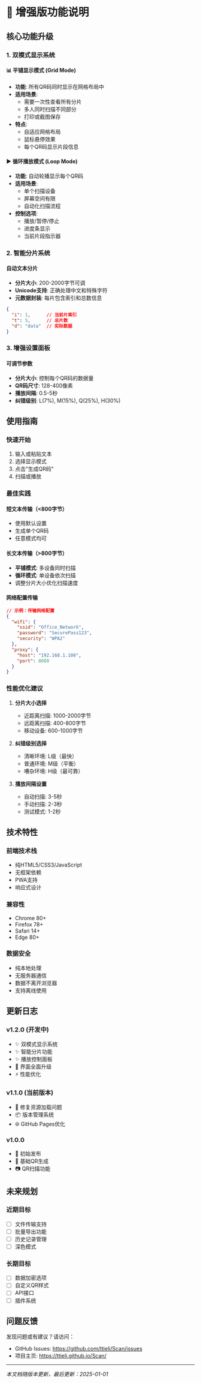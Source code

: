 # 🚀 增强版功能说明

## 核心功能升级

### 1. 双模式显示系统

#### 📊 平铺显示模式 (Grid Mode)
- **功能**: 所有QR码同时显示在网格布局中
- **适用场景**: 
  - 需要一次性查看所有分片
  - 多人同时扫描不同部分
  - 打印或截图保存
- **特点**:
  - 自适应网格布局
  - 鼠标悬停效果
  - 每个QR码显示片段信息

#### ▶️ 循环播放模式 (Loop Mode)
- **功能**: 自动轮播显示每个QR码
- **适用场景**:
  - 单个扫描设备
  - 屏幕空间有限
  - 自动化扫描流程
- **控制选项**:
  - 播放/暂停/停止
  - 进度条显示
  - 当前片段指示器

### 2. 智能分片系统

#### 自动文本分片
- **分片大小**: 200-2000字节可调
- **Unicode支持**: 正确处理中文和特殊字符
- **元数据封装**: 每片包含索引和总数信息

```json
{
  "i": 1,      // 当前片索引
  "t": 5,      // 总片数
  "d": "data"  // 实际数据
}
```

### 3. 增强设置面板

#### 可调节参数
- **分片大小**: 控制每个QR码的数据量
- **QR码尺寸**: 128-400像素
- **播放间隔**: 0.5-5秒
- **纠错级别**: L(7%), M(15%), Q(25%), H(30%)

## 使用指南

### 快速开始
1. 输入或粘贴文本
2. 选择显示模式
3. 点击"生成QR码"
4. 扫描或播放

### 最佳实践

#### 短文本传输（<800字节）
- 使用默认设置
- 生成单个QR码
- 任意模式均可

#### 长文本传输（>800字节）
- **平铺模式**: 多设备同时扫描
- **循环模式**: 单设备依次扫描
- 调整分片大小优化扫描速度

#### 网络配置传输
```json
// 示例：传输网络配置
{
  "wifi": {
    "ssid": "Office_Network",
    "password": "SecurePass123",
    "security": "WPA2"
  },
  "proxy": {
    "host": "192.168.1.100",
    "port": 8080
  }
}
```

### 性能优化建议

1. **分片大小选择**
   - 近距离扫描: 1000-2000字节
   - 远距离扫描: 400-800字节
   - 移动设备: 600-1000字节

2. **纠错级别选择**
   - 清晰环境: L级（最快）
   - 普通环境: M级（平衡）
   - 嘈杂环境: H级（最可靠）

3. **播放间隔设置**
   - 自动扫描: 3-5秒
   - 手动扫描: 2-3秒
   - 测试模式: 1-2秒

## 技术特性

### 前端技术栈
- 纯HTML5/CSS3/JavaScript
- 无框架依赖
- PWA支持
- 响应式设计

### 兼容性
- Chrome 80+
- Firefox 78+
- Safari 14+
- Edge 80+

### 数据安全
- 纯本地处理
- 无服务器通信
- 数据不离开浏览器
- 支持离线使用

## 更新日志

### v1.2.0 (开发中)
- ✨ 双模式显示系统
- ✨ 智能分片功能
- ✨ 播放控制面板
- 🎨 界面全面升级
- ⚡ 性能优化

### v1.1.0 (当前版本)
- 🔧 修复资源加载问题
- 📦 版本管理系统
- 🌐 GitHub Pages优化

### v1.0.0
- 🎉 初始发布
- 📱 基础QR生成
- 📷 QR扫描功能

## 未来规划

### 近期目标
- [ ] 文件传输支持
- [ ] 批量导出功能
- [ ] 历史记录管理
- [ ] 深色模式

### 长期目标
- [ ] 数据加密选项
- [ ] 自定义QR样式
- [ ] API接口
- [ ] 插件系统

## 问题反馈

发现问题或有建议？请访问：
- GitHub Issues: https://github.com/ttieli/Scan/issues
- 项目主页: https://ttieli.github.io/Scan/

---

*本文档随版本更新，最后更新：2025-01-01*